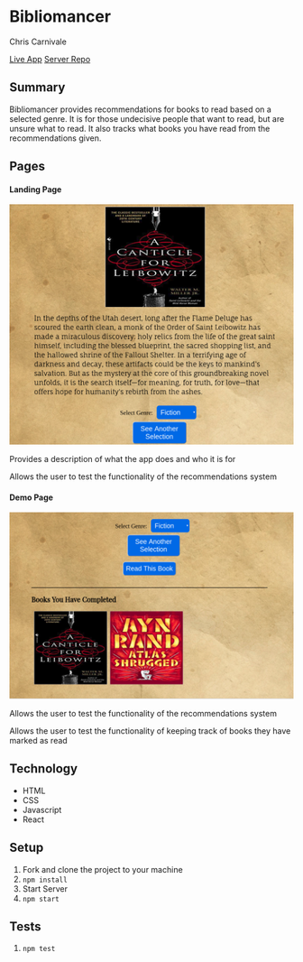 # Bibliomancer

Chris Carnivale

[Live App](https://cjcarnivale-bibliomancer-app.now.sh)
[Server Repo](https://github.com/cjcarnivale/bibliomancer-api)

## Summary
Bibliomancer provides recommendations for books to read based on a selected genre. It is for those undecisive people that want to read, but are unsure what to read.  It also tracks what books you have read from the recommendations given.

## Pages

#### Landing Page
![Landing Page](images/LandingPage.png)

Provides a description of what the app does and who it is for

Allows the user to test the functionality of the recommendations system


#### Demo Page
![Demo Page](images/ReadList.png)

Allows the user to test the functionality of the recommendations system

Allows the user to test the functionality of keeping track of books they have marked as read

## Technology 
- HTML 
- CSS 
- Javascript 
- React

## Setup
1. Fork and clone the project to your machine
2. `npm install`
3. Start Server
4. `npm start`

## Tests
1. `npm test`


